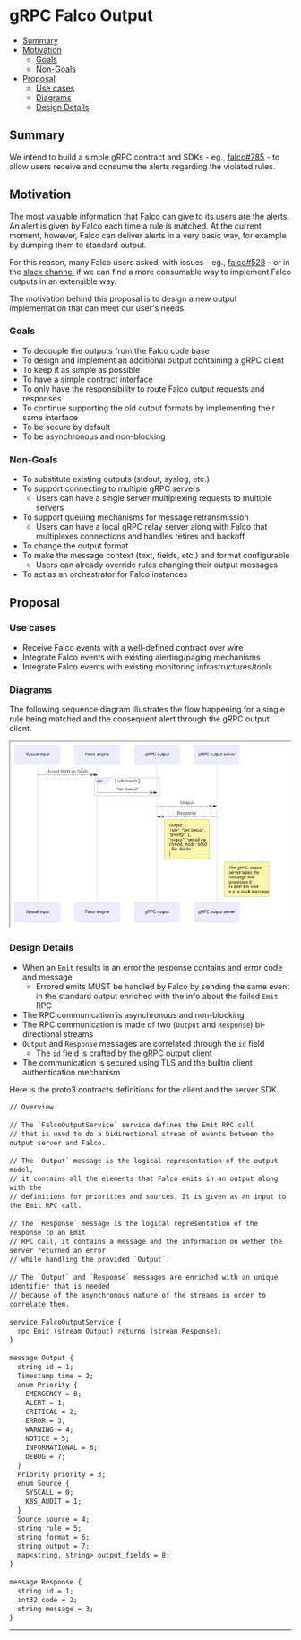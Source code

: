 # gRPC Falco Output

<!-- toc -->

- [Summary](#summary)
- [Motivation](#motivation)
  * [Goals](#goals)
  * [Non-Goals](#non-goals)
- [Proposal](#proposal)
  * [Use cases](#use-cases)
  * [Diagrams](#diagrams)
  * [Design Details](#design-details)

<!-- tocstop -->

## Summary

We intend to build a simple gRPC contract and SDKs - eg., [falco#785](https://github.com/falcosecurity/falco/issues/785) - to allow users receive and consume the alerts regarding the violated rules.

## Motivation

The most valuable information that Falco can give to its users are the alerts.
An alert is given by Falco each time a rule is matched.
At the current moment, however, Falco can deliver alerts in a very basic way, for example by dumping
them to standard output.

For this reason, many Falco users asked, with issues - eg., [falco#528](https://github.com/falcosecurity/falco/issues/528) - or in the [slack channel]() if we can find a more consumable way to
implement Falco outputs in an extensible way.

The motivation behind this proposal is to design a new output implementation that can meet our user's needs.

### Goals

- To decouple the outputs from the Falco code base
- To design and implement an additional output containing a gRPC client
- To keep it as simple as possible
- To have a simple contract interface
- To only have the responsibility to route Falco output requests and responses
- To continue supporting the old output formats by implementing their same interface
- To be secure by default
- To be asynchronous and non-blocking


### Non-Goals

- To substitute existing outputs (stdout, syslog, etc.)
- To support connecting to multiple gRPC servers
  - Users can have a single server multiplexing requests to multiple servers
- To support queuing mechanisms for message retransmission
  - Users can have a local gRPC relay server along with Falco that multiplexes connections and handles retires and backoff
- To change the output format
- To make the message context (text, fields, etc.) and format configurable
  - Users can already override rules changing their output messages
- To act as an orchestrator for Falco instances


## Proposal

### Use cases

- Receive Falco events with a well-defined contract over wire
- Integrate Falco events with existing alerting/paging mechanisms
- Integrate Falco events with existing monitoring infrastructures/tools

### Diagrams

The following sequence diagram illustrates the flow happening for a single rule being matched and the consequent alert through the gRPC output client.

![Single alert sequence diagram](20190826-grpc-output-single-alert-sequence.png)

### Design Details

- When an `Emit` results in an error the response contains and error code and message
  - Errored emits MUST be handled by Falco by sending the same event in the standard output enriched with the info about the failed `Emit` RPC
- The RPC communication is asynchronous and non-blocking
- The RPC communication is made of two (`Output` and `Response`) bi-directional streams
- `Output` and `Response` messages are correlated through the `id` field
  - The `id` field is crafted by the gRPC output client
- The communication is secured using TLS and the builtin client authentication mechanism

Here is the proto3 contracts definitions for the client and the server SDK.

```proto3
// Overview

// The `FalcoOutputService` service defines the Emit RPC call
// that is used to do a bidirectional stream of events between the output server and Falco.

// The `Output` message is the logical representation of the output model,
// it contains all the elements that Falco emits in an output along with the
// definitions for priorities and sources. It is given as an input to the Emit RPC call.

// The `Response` message is the logical representation of the response to an Emit
// RPC call, it contains a message and the information on wether the server returned an error
// while handling the provided `Output`.

// The `Output` and `Response` messages are enriched with an unique identifier that is needed
// because of the asynchronous nature of the streams in order to correlate them.

service FalcoOutputService {
  rpc Emit (stream Output) returns (stream Response);
}

message Output {
  string id = 1;
  Timestamp time = 2;
  enum Priority {
    EMERGENCY = 0;
    ALERT = 1;
    CRITICAL = 2;
    ERROR = 3;
    WARNING = 4;
    NOTICE = 5;
    INFORMATIONAL = 6;
    DEBUG = 7;
  }
  Priority priority = 3;
  enum Source {
    SYSCALL = 0;
    K8S_AUDIT = 1;
  }
  Source source = 4;
  string rule = 5;
  string format = 6;
  string output = 7;
  map<string, string> output_fields = 8;
}

message Response {
  string id = 1;
  int32 code = 2;
  string message = 3;
}
```

---
